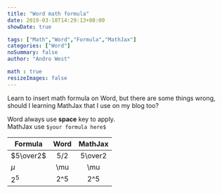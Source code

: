 ```yaml
---
title: "Word math formula"
date: 2019-03-10T14:29:13+08:00
showDate: true

tags: ["Math","Word","Formula","MathJax"]
categories: ["Word"]
noSummary: false
author: "Andro West"

math : true
resizeImages: false
---
```

Learn to insert math formula on Word, but there are some things wrong, should I learning MathJax that I use on my blog too?

<!--more-->

Word always use __space__ key to apply.    
MathJax use `$your formula here$`


Formula|Word|MathJax
------|:--:|:--:
$5\over2$|5/2|5\over2
$\mu$|\mu|\mu
$2^5$|2^5|2^5

